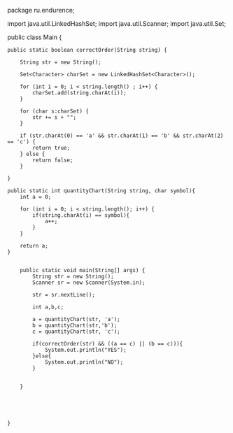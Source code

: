 package ru.endurence;


import java.util.LinkedHashSet;
import java.util.Scanner;
import java.util.Set;

public class Main {

    public static boolean correctOrder(String string) {

        String str = new String();

        Set<Character> charSet = new LinkedHashSet<Character>();

        for (int i = 0; i < string.length() ; i++) {
            charSet.add(string.charAt(i));
        }

        for (char s:charSet) {
            str += s + "";
        }

        if (str.charAt(0) == 'a' && str.charAt(1) == 'b' && str.charAt(2) == 'c') {
            return true;
        } else {
            return false;
        }

    }

    public static int quantityChart(String string, char symbol){
        int a = 0;

        for (int i = 0; i < string.length(); i++) {
            if(string.charAt(i) == symbol){
                a++;
            }
        }

        return a;
    }


        public static void main(String[] args) {
            String str = new String();
            Scanner sr = new Scanner(System.in);

            str = sr.nextLine();

            int a,b,c;

            a = quantityChart(str, 'a');
            b = quantityChart(str,'b');
            c = quantityChart(str, 'c');

            if(correctOrder(str) && ((a == c) || (b == c))){
                System.out.println("YES");
            }else{
                System.out.println("NO");
            }


        }





    }

